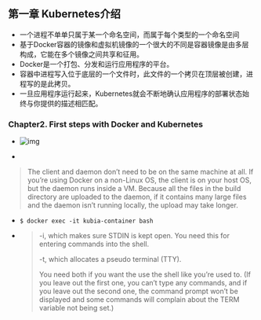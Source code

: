 
## 第一章  Kubernetes介绍

*  一个进程不单单只属于某一个命名空间，而属于每个类型的一个命名空间
*  基于Docker容器的镜像和虚拟机镜像的一个很大的不同是容器镜像是由多层构成，它能在多个镜像之间共享和征用。
*  Docker是一个打包、分发和运行应用程序的平台。
*  容器中进程写入位于底层的一个文件时，此文件的一个拷贝在顶层被创建，进程写的是此拷贝。
* 一旦应用程序运行起来，Kubernetes就会不断地确认应用程序的部署状态始终与你提供的描述相匹配。



### Chapter2. First steps with Docker and Kubernetes

* ![img](https://learning.oreilly.com/library/view/kubernetes-in-action/9781617293726/Images/02fig02_alt.jpg)

*  

  > The client and daemon don’t need to be on the same machine at all. If you’re using Docker on a non-Linux OS, the client is on your host OS, but the daemon runs inside a VM. Because all the files in the build directory are uploaded to the daemon, if it contains many large files and the daemon isn’t running locally, the upload may take longer.

* ```shell
  $ docker exec -it kubia-container bash
  ```

* > -i, which makes sure STDIN is kept open. You need this for entering commands into the shell.  
  >
  >   -t, which allocates a pseudo terminal (TTY).    
  >
  > You need both if you want the use the shell like you’re used to. (If you leave out the first one, you can’t type any commands, and if you leave out the second one, the command prompt won’t be displayed and some commands will complain about the TERM variable not being set.)